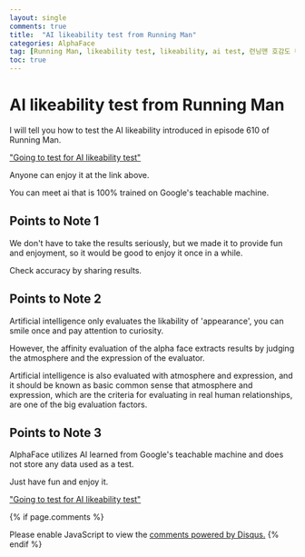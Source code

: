 ```yaml
---
layout: single
comments: true
title:  "AI likeability test from Running Man"
categories: AlphaFace
tag: [Running Man, likeability test, likeability, ai test, 런닝맨 호감도 테스트, 호감도 테스트, ai 테스트, 외모 테스트]
toc: true
---
```


  <!-- Google addsense -->
  <script async src="https://pagead2.googlesyndication.com/pagead/js/adsbygoogle.js?client=ca-pub-2367691231152778"
    crossorigin="anonymous"></script>
  <!-- 상단 2개 -->
  <ins class="adsbygoogle" style="display:block" data-ad-client="ca-pub-2367691231152778" data-ad-slot="7442206282"
    data-ad-format="auto" data-full-width-responsive="true"></ins>
  <script>
    (adsbygoogle = window.adsbygoogle || []).push({});
  </script>


# AI likeability test from Running Man

I will tell you how to test the AI likeability introduced in episode 610 of Running Man.

<a href="https://alphaface-ai.com/likeabilitytest/"> "Going to test for AI likeability test"</a>

Anyone can enjoy it at the link above.

You can meet ai that is 100% trained on Google's teachable machine.

## Points to Note 1

We don't have to take the results seriously, but we made it to provide fun and enjoyment, so it would be good to enjoy it once in a while.

Check accuracy by sharing results.

## Points to Note 2

Artificial intelligence only evaluates the likability of 'appearance', you can smile once and pay attention to curiosity.

However, the affinity evaluation of the alpha face extracts results by judging the atmosphere and the expression of the evaluator.

Artificial intelligence is also evaluated with atmosphere and expression, and it should be known as basic common sense that atmosphere and expression, which are the criteria for evaluating in real human relationships, are one of the big evaluation factors.

## Points to Note 3

AlphaFace utilizes AI learned from Google's teachable machine and does not store any data used as a test.

Just have fun and enjoy it.

<a href="https://alphaface-ai.com/likeabilitytest/"> "Going to test for AI likeability test"</a>



  <!-- Google addsense -->
  <script async src="https://pagead2.googlesyndication.com/pagead/js/adsbygoogle.js?client=ca-pub-2367691231152778"
    crossorigin="anonymous"></script>
  <!-- alphaface.footer.add -->
  <ins class="adsbygoogle" style="display:block" data-ad-client="ca-pub-2367691231152778" data-ad-slot="8141421734"
    data-ad-format="auto" data-full-width-responsive="true"></ins>
  <script>
    (adsbygoogle = window.adsbygoogle || []).push({});
  </script>


{% if page.comments %}
<div id="disqus_thread"></div>
<script>
    /**
    *  RECOMMENDED CONFIGURATION VARIABLES: EDIT AND UNCOMMENT THE SECTION BELOW TO INSERT DYNAMIC VALUES FROM YOUR PLATFORM OR CMS.
    *  LEARN WHY DEFINING THESE VARIABLES IS IMPORTANT: https://disqus.com/admin/universalcode/#configuration-variables    */
    
    var disqus_config = function () {
    this.page.url = "{{ page.url | absolute_url }};";  // Replace PAGE_URL with your page's canonical URL variable
    this.page.identifier = "{{ page.id }}";; // Replace PAGE_IDENTIFIER with your page's unique identifier variable
    };
    
    (function() { // DON'T EDIT BELOW THIS LINE
    var d = document, s = d.createElement('script');
    s.src = 'https://alphafaceblog.disqus.com/embed.js';
    s.setAttribute('data-timestamp', +new Date());
    (d.head || d.body).appendChild(s);
    })();
</script>
<noscript>Please enable JavaScript to view the <a href="https://disqus.com/?ref_noscript">comments powered by Disqus.</a></noscript>
{% endif %}